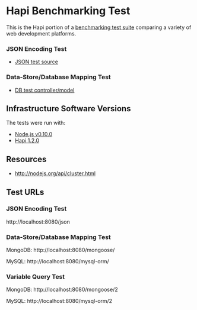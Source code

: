 # Hapi Benchmarking Test

This is the Hapi portion of a [benchmarking test suite](../) comparing a variety of web development platforms.

### JSON Encoding Test

* [JSON test source](app.js)

### Data-Store/Database Mapping Test

* [DB test controller/model](app.js)

## Infrastructure Software Versions
The tests were run with:
* [Node.js v0.10.0](http://nodejs.org/)
* [Hapi 1.2.0](http://spumko.github.io/)

## Resources
* http://nodejs.org/api/cluster.html

## Test URLs
### JSON Encoding Test

http://localhost:8080/json

### Data-Store/Database Mapping Test

MongoDB:
http://localhost:8080/mongoose/

MySQL:
http://localhost:8080/mysql-orm/

### Variable Query Test

MongoDB:
http://localhost:8080/mongoose/2

MySQL:
http://localhost:8080/mysql-orm/2
